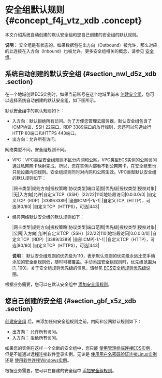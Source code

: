 # 安全组默认规则 {#concept_f4j_vtz_xdb .concept}

本文介绍系统自动创建的默认安全组和您自己创建的安全组的默认规则。

**说明：** 安全组是有状态的。如果数据包在出方向（Outbound）被允许，那么对应的此连接在入方向（Inbound）也被允许。更多安全组相关的概念，请参见 [安全组](../../../../../intl.zh-CN/产品简介/网络和安全性/安全组.md#)。

## 系统自动创建的默认安全组 {#section_nwl_d5z_xdb .section}

在一个地域创建ECS实例时，如果当前账号在这个地域里尚未 [创建安全组](intl.zh-CN/用户指南/安全组/创建安全组.md#)，您可以选择系统自动创建的默认安全组，如下图所示。

默认安全组中的默认规则如下：

-   入方向：默认拒绝所有访问。为了方便您管理云服务器，默认安全组包含了ICMP协议、SSH 22端口、RDP 3389端口的放行规则，您还可以勾选放行HTTP 80端口和HTTPS 443端口。
-   出方向：允许所有访问。

网络类型不同，安全组规则不同。

-   VPC：VPC类型安全组规则不区分内网和公网。VPC类型ECS实例的公网访问通过私网网卡映射完成，所以，您在实例内部看不到公网网卡，在安全组里也只能设置内网规则。安全组规则同时对内网和公网生效。VPC类型默认安全组的默认规则如下：

    |网卡类型|规则方向|授权策略|协议类型|端口范围|优先级|授权类型|授权对象|
    |无|入方向|允许|自定义TCP（SSH）|22/22|110|地址段访问|0.0.0.0/0|
    |自定义TCP（RDP）|3389/3389|
    |全部ICMP|-1/-1|
    |自定义TCP（HTTP），可选|80/80|
    |自定义TCP（HTTPS），可选|443|

-   经典网络默认安全组的默认规则如下：

    |网卡类型|规则方向|授权策略|协议类型|端口范围|优先级|授权类型|授权对象|
    |公网|入方向|允许|自定义TCP（SSH）|22/22|110|地址段访问|0.0.0.0/0|
    |自定义TCP（RDP）|3389/3389|
    |全部ICMP|-1/-1|
    |自定义TCP（HTTP），可选|80/80|
    |自定义TCP（HTTPS），可选|443|

    **说明：** 默认安全组规则的优先级为110，表示默认规则的优先级永远比您手动添加的安全组规则低，随时可被覆盖。手动添加安全组规则时，优先级范围为\[1, 100\]。关于安全组规则优先级的信息，请参见 [ECS安全组规则优先级说明](intl.zh-CN/用户指南/安全组/添加安全组规则.md#priority)。


根据业务需要，您可以在默认安全组中 [添加安全组规则](intl.zh-CN/用户指南/安全组/添加安全组规则.md#)。

## 您自己创建的安全组 {#section_gbf_x5z_xdb .section}

[创建安全组](intl.zh-CN/用户指南/安全组/创建安全组.md#) 后，未添加任何安全组规则之前，内网和公网默认规则如下：

-   出方向： 允许所有访问。
-   入方向： 拒绝所有访问。

如果您的实例在这样一个全新的安全组中，您只能 [使用管理终端连接ECS实例](intl.zh-CN/用户指南/连接实例/使用管理终端连接ECS实例.md#)，但是不能通过远程连接软件登录实例，无论是 [使用用户名密码验证连接Linux实例](intl.zh-CN/用户指南/连接实例/使用用户名密码验证连接Linux实例.md#) 还是 [使用软件连接Windows实例](intl.zh-CN/用户指南/连接实例/使用软件连接Windows实例.md#)。

根据业务需要，您可以在自建的安全组中 [添加安全组规则](intl.zh-CN/用户指南/安全组/添加安全组规则.md#)。

